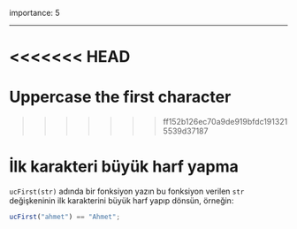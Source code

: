importance: 5

---

<<<<<<< HEAD
=======
# Uppercase the first character
>>>>>>> ff152b126ec70a9de919bfdc1913215539d37187

# İlk karakteri büyük harf yapma

`ucFirst(str)` adında bir fonksiyon yazın bu fonksiyon verilen `str` değişkeninin ilk karakterini büyük harf yapıp dönsün, örneğin:

```js
ucFirst("ahmet") == "Ahmet";
```
